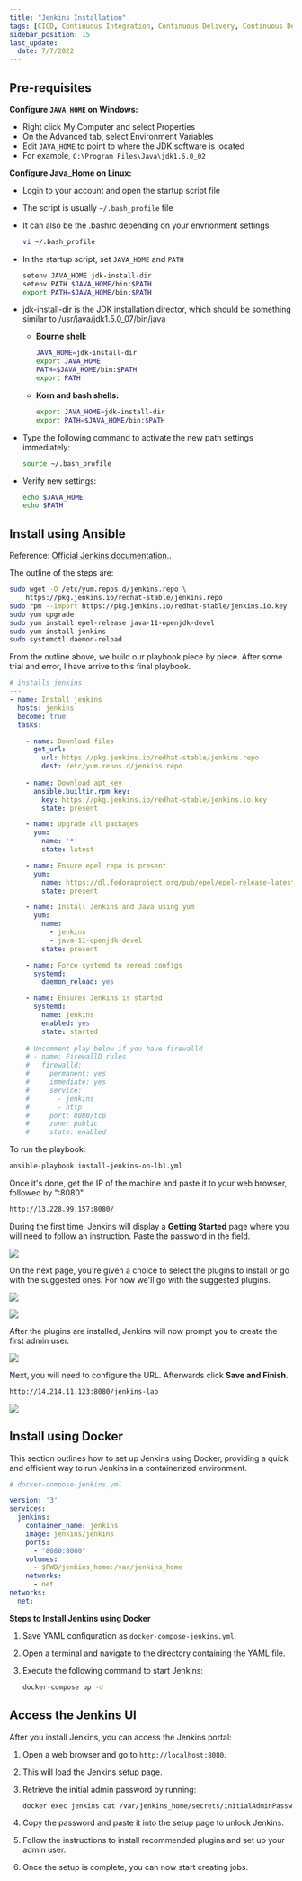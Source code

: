 ```yaml
---
title: "Jenkins Installation"
tags: [CICD, Continuous Integration, Continuous Delivery, Continuous Deployment, Jenkins]
sidebar_position: 15
last_update:
  date: 7/7/2022
---
```





## Pre-requisites

**Configure `JAVA_HOME` on Windows:**

- Right click My Computer and select Properties
- On the Advanced tab, select Environment Variables
- Edit `JAVA_HOME` to point to where the JDK software is located
- For example, `C:\Program Files\Java\jdk1.6.0_02`

**Configure Java_Home on Linux:**
- Login to your account and open the startup script file 
- The script is usually `~/.bash_profile`  file 
- It can also be the .bashrc depending on your envrionment settings

    ```bash
    vi ~/.bash_profile
    ```

- In the startup script, set `JAVA_HOME` and `PATH` 

    ```bash
    setenv JAVA_HOME jdk-install-dir
    setenv PATH $JAVA_HOME/bin:$PATH
    export PATH=$JAVA_HOME/bin:$PATH
    ```

- jdk-install-dir is the JDK installation director, which should be something similar to /usr/java/jdk1.5.0_07/bin/java

    - **Bourne shell:**

      ```bash
      JAVA_HOME=jdk-install-dir
      export JAVA_HOME
      PATH=$JAVA_HOME/bin:$PATH
      export PATH
      ```

    - **Korn and bash shells:**
      
      ```bash
      export JAVA_HOME=jdk-install-dir
      export PATH=$JAVA_HOME/bin:$PATH
      ```

- Type the following command to activate the new path settings immediately:

    ```bash
    source ~/.bash_profile 
    ```

- Verify new settings:

    ```bash
    echo $JAVA_HOME
    echo $PATH
    ```


## Install using Ansible 

Reference: [Official Jenkins documentation.](https://www.jenkins.io/doc/book/installing/linux/#red-hat-centos). 


The outline of the steps are:

```bash
sudo wget -O /etc/yum.repos.d/jenkins.repo \
    https://pkg.jenkins.io/redhat-stable/jenkins.repo
sudo rpm --import https://pkg.jenkins.io/redhat-stable/jenkins.io.key
sudo yum upgrade
sudo yum install epel-release java-11-openjdk-devel
sudo yum install jenkins
sudo systemctl daemon-reload 
```

From the outline above, we build our playbook piece by piece. After some trial and error, I have arrive to this final playbook.

```yaml title="install-jenkins.yml"
# installs jenkins
---
- name: Install jenkins
  hosts: jenkins
  become: true
  tasks:

    - name: Download files
      get_url:
        url: https://pkg.jenkins.io/redhat-stable/jenkins.repo
        dest: /etc/yum.repos.d/jenkins.repo
    
    - name: Download apt_key
      ansible.builtin.rpm_key:
        key: https://pkg.jenkins.io/redhat-stable/jenkins.io.key
        state: present

    - name: Upgrade all packages
      yum:
        name: '*'
        state: latest

    - name: Ensure epel repo is present
      yum:
        name: https://dl.fedoraproject.org/pub/epel/epel-release-latest-8.noarch.rpm
        state: present

    - name: Install Jenkins and Java using yum
      yum:
        name:
          - jenkins
          - java-11-openjdk-devel
        state: present 

    - name: Force systemd to reread configs
      systemd:
        daemon_reload: yes

    - name: Ensures Jenkins is started
      systemd:
        name: jenkins
        enabled: yes
        state: started
    
    # Uncomment play below if you have firewalld
    # - name: FirewallD rules
    #   firewalld:
    #     permanent: yes
    #     immediate: yes
    #     service: 
    #       - jenkins
    #       - http
    #     port: 8080/tcp
    #     zone: public
    #     state: enabled
```
 
To run the playbook:

```bash
ansible-playbook install-jenkins-on-lb1.yml 
```

Once it's done, get the IP of the machine and paste it to your web browser, followed by ":8080".

```bash
http://13.228.99.157:8080/ 
```

During the first time, Jenkins will display a **Getting Started** page where you will need to follow an instruction. Paste the password in the field.

<div class='img-center'>

![](/img/docs/jengetstart.png)

</div>

On the next page, you're given a choice to select the plugins to install or go with the suggested ones. For now we'll go with the suggested plugins.

<div class='img-center'>

![](/img/docs/jensugg.png)

</div>
<div class='img-center'>

![](/img/docs/jensugg2.png)

</div>

After the plugins are installed, Jenkins will now prompt you to create the first admin user.

<div class='img-center'>

![](/img/docs/jenadmin.png)

</div>

Next, you will need to configure the URL. Afterwards click **Save and Finish**.

```bash
http://14.214.11.123:8080/jenkins-lab 
```

<div class='img-center'>

![](/img/docs/jenurl.png)

</div>




## Install using Docker

This section outlines how to set up Jenkins using Docker, providing a quick and efficient way to run Jenkins in a containerized environment.

```yaml title="docker-compose-jenkins.yml"
# docker-compose-jenkins.yml

version: '3'
services:
  jenkins:
    container_name: jenkins
    image: jenkins/jenkins
    ports:
      - "8080:8080"
    volumes:
      - $PWD/jenkins_home:/var/jenkins_home
    networks:
      - net
networks:
  net: 
```

**Steps to Install Jenkins using Docker**

1. Save YAML configuration as `docker-compose-jenkins.yml`.

2. Open a terminal and navigate to the directory containing the YAML file.

3. Execute the following command to start Jenkins:  

     ```bash
     docker-compose up -d
     ```



## Access the Jenkins UI  

After you install Jenkins, you can access the Jenkins portal:

1. Open a web browser and go to `http://localhost:8080`.  

2. This will load the Jenkins setup page.

3. Retrieve the initial admin password by running:  

     ```bash
     docker exec jenkins cat /var/jenkins_home/secrets/initialAdminPassword
     ```  

4. Copy the password and paste it into the setup page to unlock Jenkins.

5. Follow the instructions to install recommended plugins and set up your admin user.

9. Once the setup is complete, you can now start creating jobs.